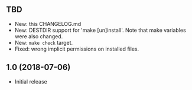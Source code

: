 TBD
---
 - New: this CHANGELOG.md
 - New: DESTDIR support for 'make [un]install'. Note that make variables were
   also changed.
 - New: `make check` target.
 - Fixed: wrong implicit permissions on installed files.

1.0 (2018-07-06)
----------------
 - Initial release
